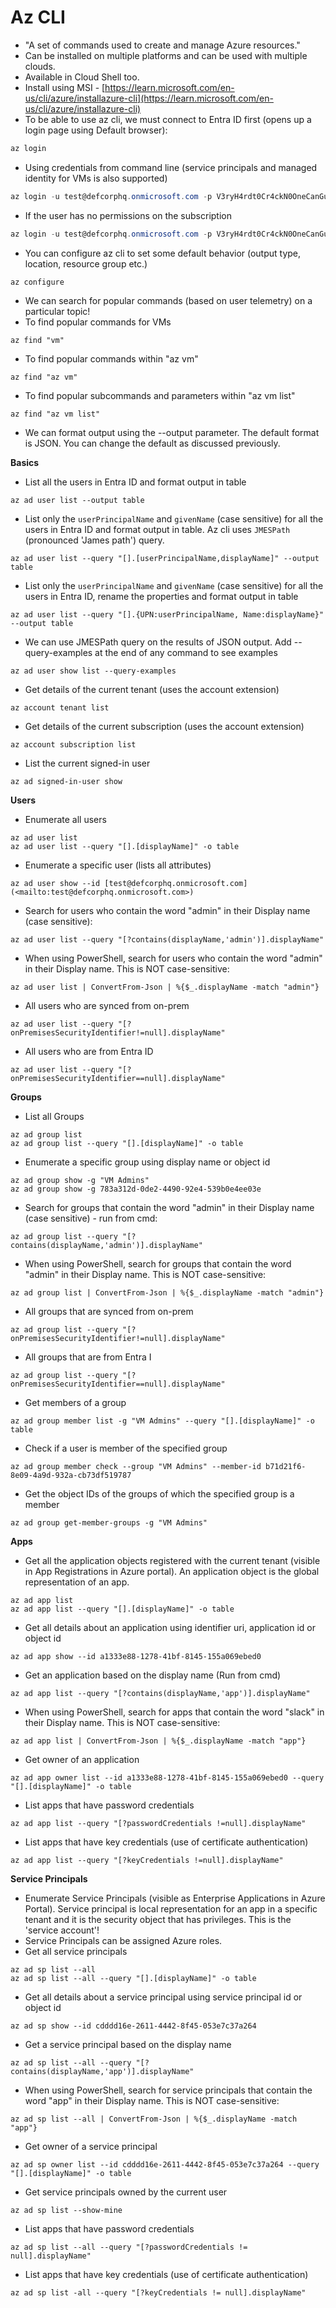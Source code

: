 # Az CLI

* "A set of commands used to create and manage Azure resources."
* Can be installed on multiple platforms and can be used with multiple clouds.
* Available in Cloud Shell too.
* Install using MSI - [https://learn.microsoft.com/en-us/cli/azure/installazure-cli](https://learn.microsoft.com/en-us/cli/azure/installazure-cli)
* To be able to use az cli, we must connect to Entra ID first (opens up a login page using Default browser):

```powershell
az login
```

* Using credentials from command line (service principals and managed identity for VMs is also supported)

```powershell
az login -u test@defcorphq.onmicrosoft.com -p V3ryH4rdt0Cr4ckN0OneCanGu3ssP@ssw0rd
```

* If the user has no permissions on the subscription

```powershell
az login -u test@defcorphq.onmicrosoft.com -p V3ryH4rdt0Cr4ckN0OneCanGu3ssP@ssw0rd --allow-no-subscriptions
```

* You can configure az cli to set some default behavior (output type, location, resource group etc.)

```
az configure
```

* We can search for popular commands (based on user telemetry) on a particular topic!
* To find popular commands for VMs

```
az find "vm"
```

* To find popular commands within "az vm"

```
az find "az vm" 
```

* To find popular subcommands and parameters within "az vm list"

```
az find "az vm list"
```

* We can format output using the --output parameter. The default format is JSON. You can change the default as discussed previously.

**Basics**

* List all the users in Entra ID and format output in table

```
az ad user list --output table
```

* List only the `userPrincipalName` and `givenName` (case sensitive) for all the users in Entra ID and format output in table. Az cli uses `JMESPath` (pronounced 'James path') query.

```
az ad user list --query "[].[userPrincipalName,displayName]" --output table 
```

* List only the `userPrincipalName` and `givenName` (case sensitive) for all the users in Entra ID, rename the properties and format output in table

```
az ad user list --query "[].{UPN:userPrincipalName, Name:displayName}" --output table 
```

* We can use JMESPath query on the results of JSON output. Add --query-examples at the end of any command to see examples

```
az ad user show list --query-examples
```

* Get details of the current tenant (uses the account extension)

```
az account tenant list
```

* Get details of the current subscription (uses the account extension)

```
az account subscription list 
```

* List the current signed-in user

```
az ad signed-in-user show
```

**Users**

* Enumerate all users

```
az ad user list
az ad user list --query "[].[displayName]" -o table
```

* Enumerate a specific user (lists all attributes)

```
az ad user show --id [test@defcorphq.onmicrosoft.com](<mailto:test@defcorphq.onmicrosoft.com>)
```

* Search for users who contain the word "admin" in their Display name (case sensitive):

```
az ad user list --query "[?contains(displayName,'admin')].displayName"
```

* When using PowerShell, search for users who contain the word "admin" in their Display name. This is NOT case-sensitive:

```
az ad user list | ConvertFrom-Json | %{$_.displayName -match "admin"}
```

* All users who are synced from on-prem

```
az ad user list --query "[?onPremisesSecurityIdentifier!=null].displayName"
```

* All users who are from Entra ID

```
az ad user list --query "[?onPremisesSecurityIdentifier==null].displayName"
```

**Groups**

* List all Groups

```
az ad group list
az ad group list --query "[].[displayName]" -o table
```

* Enumerate a specific group using display name or object id

```
az ad group show -g "VM Admins"
az ad group show -g 783a312d-0de2-4490-92e4-539b0e4ee03e
```

* Search for groups that contain the word "admin" in their Display name (case sensitive) - run from cmd:

```
az ad group list --query "[?contains(displayName,'admin')].displayName"
```

* When using PowerShell, search for groups that contain the word "admin" in their Display name. This is NOT case-sensitive:

```
az ad group list | ConvertFrom-Json | %{$_.displayName -match "admin"}
```

* All groups that are synced from on-prem

```
az ad group list --query "[?onPremisesSecurityIdentifier!=null].displayName"
```

* All groups that are from Entra I

```
az ad group list --query "[?onPremisesSecurityIdentifier==null].displayName"
```

* Get members of a group

```
az ad group member list -g "VM Admins" --query "[].[displayName]" -o table 
```

* Check if a user is member of the specified group

```
az ad group member check --group "VM Admins" --member-id b71d21f6-8e09-4a9d-932a-cb73df519787 
```

* Get the object IDs of the groups of which the specified group is a member

```
az ad group get-member-groups -g "VM Admins"
```

**Apps**

* Get all the application objects registered with the current tenant (visible in App Registrations in Azure portal). An application object is the global representation of an app.

```
az ad app list
az ad app list --query "[].[displayName]" -o table
```

* Get all details about an application using identifier uri, application id or object id

```
az ad app show --id a1333e88-1278-41bf-8145-155a069ebed0
```

* Get an application based on the display name (Run from cmd)

```
az ad app list --query "[?contains(displayName,'app')].displayName"
```

* When using PowerShell, search for apps that contain the word "slack" in their Display name. This is NOT case-sensitive:

```
az ad app list | ConvertFrom-Json | %{$_.displayName -match "app"}
```

* Get owner of an application

```
az ad app owner list --id a1333e88-1278-41bf-8145-155a069ebed0 --query "[].[displayName]" -o table
```

* List apps that have password credentials

```
az ad app list --query "[?passwordCredentials !=null].displayName"
```

* List apps that have key credentials (use of certificate authentication)

```
az ad app list --query "[?keyCredentials !=null].displayName"
```

**Service Principals**

* Enumerate Service Principals (visible as Enterprise Applications in Azure Portal). Service principal is local representation for an app in a specific tenant and it is the security object that has privileges. This is the 'service account'!
* Service Principals can be assigned Azure roles.
* Get all service principals

```
az ad sp list --all
az ad sp list --all --query "[].[displayName]" -o table
```

* Get all details about a service principal using service principal id or object id

```
az ad sp show --id cdddd16e-2611-4442-8f45-053e7c37a264
```

* Get a service principal based on the display name

```
az ad sp list --all --query "[?contains(displayName,'app')].displayName"
```

* When using PowerShell, search for service principals that contain the word "app" in their Display name. This is NOT case-sensitive:

```
az ad sp list --all | ConvertFrom-Json | %{$_.displayName -match "app"}
```

* Get owner of a service principal

```
az ad sp owner list --id cdddd16e-2611-4442-8f45-053e7c37a264 --query "[].[displayName]" -o table
```

* Get service principals owned by the current user

```
az ad sp list --show-mine
```

* List apps that have password credentials

```
az ad sp list --all --query "[?passwordCredentials != null].displayName"
```

* List apps that have key credentials (use of certificate authentication)

```
az ad sp list -all --query "[?keyCredentials != null].displayName"
```
